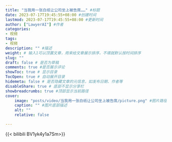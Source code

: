 ```yaml
---
title: "当我用一张白纸让公司坐上被告席……" #标题
date: 2023-07-17T19:45:55+08:00 #创建时间
lastmod: 2023-07-17T19:45:55+08:00 #更新时间
author: ["LawyerAI"] #作者
categories: 
- 视频
tags: 
- 视频
description: "" #描述
weight: # 输入1可以顶置文章，用来给文章展示排序，不填就默认按时间排序
slug: ""
draft: false # 是否为草稿
comments: true #是否展示评论
showToc: true # 显示目录
TocOpen: true # 自动展开目录
hidemeta: false # 是否隐藏文章的元信息，如发布日期、作者等
disableShare: true # 底部不显示分享栏
showbreadcrumbs: true #顶部显示当前路径
cover:
    image: "posts/video/当我用一张白纸让公司坐上被告席/picture.png" #图片路径：posts/tech/文章1/picture.png
    caption: "" #图片底部描述
    alt: ""
    relative: false

---
```


<!--more-->

{{< bilibili BV1yk4y1a7Sm>}}  

